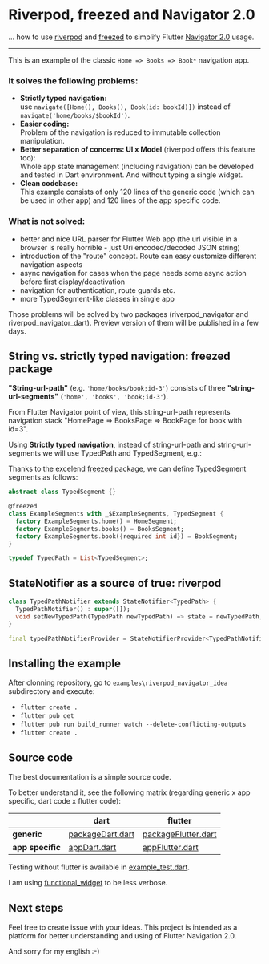 # Riverpod, freezed and Navigator 2.0

... how to use [riverpod](https://riverpod.dev/) and [freezed](https://github.com/rrousselGit/freezed) 
to simplify Flutter [Navigator 2.0](https://medium.com/flutter/learning-flutters-new-navigation-and-routing-system-7c9068155ade) usage.

-----------------

This is an example of the classic ```Home => Books => Book*``` navigation app. 

### It solves the following problems:

- **Strictly typed navigation:** <br>use ```navigate([Home(), Books(), Book(id: bookId)])``` instead of ```navigate('home/books/$bookId')```.
- **Easier coding:** <br>Problem of the navigation is reduced to immutable collection manipulation.
- **Better separation of concerns: UI x Model** (riverpod offers this feature too): <br>
  Whole app state management (including navigation) can be developed and tested in Dart environment. And without typing a single widget.
- **Clean codebase:** <br>This example consists of only 120 lines of the generic code (which can be used in other app) and 120 lines of the app specific code.

### What is not solved:

- better and nice URL parser for Flutter Web app (the url visible in a browser is really horrible - just Uri encoded/decoded JSON string)
- introduction of the "route" concept. Route can easy customize different navigation aspects
- async navigation for cases when the page needs some async action before first display/deactivation
- navigation for authentication, route guards etc.
- more TypedSegment-like classes in single app

Those problems will be solved by two packages (riverpod_navigator and riverpod_navigator_dart). Preview version of them will be published in a few days.

## String vs. strictly typed navigation: freezed package

**"String-url-path"** (e.g. ```'home/books/book;id-3'```) consists of three **"string-url-segments"** (```'home', 'books', 'book;id-3'```).

From Flutter Navigator point of view, this string-url-path represents navigation stack "HomePage => BooksPage => BookPage for book with id=3".

Using **Strictly typed navigation**, instead of string-url-path and string-url-segments we will use TypedPath and TypedSegment, e.g.:

Thanks to the excelend [freezed](https://github.com/rrousselGit/freezed) package, we can define TypedSegment segments as follows:

```dart
abstract class TypedSegment {}

@freezed
class ExampleSegments with _$ExampleSegments, TypedSegment {
  factory ExampleSegments.home() = HomeSegment;
  factory ExampleSegments.books() = BooksSegment;
  factory ExampleSegments.book({required int id}) = BookSegment;
}

typedef TypedPath = List<TypedSegment>;
```

## StateNotifier as a source of true: riverpod

```dart
class TypedPathNotifier extends StateNotifier<TypedPath> {
  TypedPathNotifier() : super([]);
  void setNewTypedPath(TypedPath newTypedPath) => state = newTypedPath;
}

final typedPathNotifierProvider = StateNotifierProvider<TypedPathNotifier, TypedPath>((_) => TypedPathNotifier());
``` 

## Installing the example

After clonning repository, go to ```examples\riverpod_navigator_idea``` subdirectory and execute:

- ```flutter create .```
- ```flutter pub get```
- ```flutter pub run build_runner watch --delete-conflicting-outputs```
- ```flutter create .```

## Source code

The best documentation is a simple source code. 

To better understand it, see the following matrix (regarding generic x app specific, dart code x flutter code):

| | dart | flutter |
|---|---|--- |
| **generic** | [packageDart.dart](lib/src/packageDart.dart) | [packageFlutter.dart](lib/src/packageFlutter.dart) |
| **app specific** | [appDart.dart](lib/src/appDart/appDart.dart) | [appFlutter.dart](lib/src/appFlutter/appFlutter.dart)  |

Testing without flutter is available in [example_test.dart](test/example_test.dart).

I am using [functional_widget](https://github.com/rrousselGit/functional_widget) to be less verbose.

## Next steps

Feel free to create issue with your ideas. This project is intended as a platform for better understanding and using of Flutter Navigation 2.0.

And sorry for my english :-)
